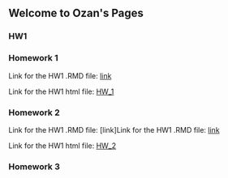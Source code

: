## Welcome to Ozan's Pages


### HW1
### Homework 1
Link for the HW1 .RMD file:
[link](https://github.com/BU-IE-360/spring22-ozaneroglu/blob/gh-pages/360_hw_1_datas/360_hw_1.Rmd)

Link for the HW1 html file: 
[HW_1](/360_hw_1_datas/360_hw_1.html)
### Homework 2
Link for the HW1 .RMD file:
[link]Link for the HW1 .RMD file:
[link](https://github.com/BU-IE-360/spring22-ozaneroglu/blob/gh-pages/HW%202.Rmd)

Link for the HW1 html file: 
[HW_2](https://github.com/BU-IE-360/spring22-ozaneroglu/blob/gh-pages/HW-2.html)



### Homework 3




